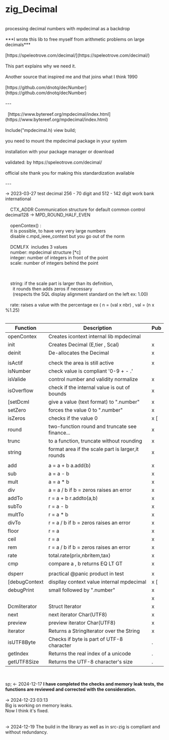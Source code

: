 # zig_Decimal<br>
<br>
processing decimal numbers with mpdecimal as a backdrop<br>
<br>
***I wrote this lib to free myself from arithmetic problems on large decimals***<br>
<br>
[https://speleotrove.com/decimal/](https://speleotrove.com/decimal/)<br>
<br>
This part explains why we need it.<br>
<br>
Another source that inspired me and that joins what I think 1990 <br>
<br>
[https://github.com/dnotq/decNumber](https://github.com/dnotq/decNumber)<br>
<br>
---
<br>
<br>
&nbsp;&nbsp;[https://www.bytereef.org/mpdecimal/index.html](https://www.bytereef.org/mpdecimal/index.html)<br>
<br>
Include("mpdecimal.h) view build;<br>
<br> you need to mount the mpdecimal package in your system<br>
<br>
installation with your package manager or download<br>
<br>
validated: by https://speleotrove.com/decimal/<br>
<br>
official site thank you for making this standardization available<br>
<br>
---
<br>

&rarr; 2023-03-27 test decimal 256 - 70 digit and  512 - 142 digit  work bank international <br>
<br>
&nbsp;&nbsp;&nbsp; CTX_ADDR Communication structure for default common control decimal128 -> MPD_ROUND_HALF_EVEN<br>
<br>
&nbsp;&nbsp;&nbsp; openContex() :<br>
&nbsp;&nbsp;&nbsp; it is possible, to have very very large numbers<br>
&nbsp;&nbsp;&nbsp; disable&nbsp;c.mpd_ieee_context but you go out of the norm<br>
<br>
&nbsp;&nbsp;&nbsp; DCMLFX &nbsp;includes 3 values<br>
&nbsp;&nbsp;&nbsp;       number: mpdecimal structure [*c]<br>
&nbsp;&nbsp;&nbsp;       integer: number of integers in front of the point<br>
&nbsp;&nbsp;&nbsp;       scale: number of integers behind the point<br>
<br>


<br>
&nbsp;&nbsp;&nbsp;   string: if the scale part is larger than its definition,<br>
&nbsp;&nbsp;&nbsp;&nbsp;&nbsp;&nbsp;it rounds then adds zeros if necessary<br>
&nbsp;&nbsp;&nbsp;&nbsp;&nbsp;&nbsp;(respects the SQL display alignment standard on the left ex: 1.00)<br>
<br>
&nbsp;&nbsp;&nbsp;   rate: raises a value with the percentage ex ( n = (val x nbr) , val = (n x %1.25)<br>
<br>



|Function      | Description                                          | Pub |
|--------------|------------------------------------------------------|-----|
|openContex    | Creates icontext internal lib mpdecimal              |     |
|init          | Creates Decimal  (E,tier ,  Scal)                    |  x  |
|deinit        | De-allocates the Decimal                             |  x  |
|              |                                                      |     |
|isActif       | check the area is still active                       |  x  |
|isNumber      | check value is compliant '0-9 + - .'                 |     |
|isValide      | control number and validity normalize                |  x  |
|isOverflow    | check if the internal value is out of bounds         |  x  |
[setDcml       | give a value (text format) to ".number"              |  x  |
|setZero       | forces the value 0 to ".number"                      |  x  |
|isZeros       | checks if the value 0                                |  x  [
|round         | two-function round and truncate see finance...       |  x  |
|trunc         | to a function, truncate without rounding             |  x  |
|string        | format area if the scale part is larger,it rounds    |  x  |
|              |                                                      |     |
|add           | a = a + b  a.add(b)                                  |  x  |
|sub           | a = a - b                                            |  x  |
|mult          | a = a * b                                            |  x  |
|div           | a = a / b  if b = zeros raises an error              |  x  |
|addTo         | r = a + b  r.addto(a,b)                              |  x  |
|subTo         | r = a - b                                            |  x  |
|multTo        | r = a * b                                            |  x  |
|divTo         | r = a / b  if b = zeros raises an error              |  x  |
|floor         | r = a                                                |  x  |
|ceil          | r = a                                                |  x  |
|rem           | r = a / b  if b = zeros raises an error              |  x  |
|rate          | total.rate(prix,nbritem,tax)                         |  x  |
|cmp           | compare a , b returns EQ LT GT                       |  x  |
|              |                                                      |     |
|dsperr        | practical @panic product in test                     |  x  |
[debugContext  | displlay  context value internal mpdecimal           |  x  [
|debugPrint    | small followed by ".number"                          |  x  |
|              |                                                      |  x  |
|Dcmliterator  | Struct Iterator                                      |  x  |
|next          | next iterator Char(UTF8)                             |  x  |
|preview       | preview iterator Char(UTF8)                          |  x  |
|iterator      | Returns a StringIterator over the String             |  x  |
|isUTF8Byte    | Checks if byte is part of UTF-8 character            |  .  |
|getIndex      | Returns the real index of a unicode                  |  .  |
|getUTF8Size   | Returns the UTF-8 character's size                   |  .  |
 



<br>

 sp;&nbsp;&larr; 2024-12-17  **I have completed the checks and memory leak tests, the functions are reviewed and corrected with the consideration.**
<br>
<br>
→ 2024-12-23 03:13<BR/>
Big is working on memory leaks.<BR/>
Now I think it's fixed.
<br>
<br>
<br>
&rarr; 2024-12-19 The build in the library as well as in src-zig is compliant and without redundancy.

